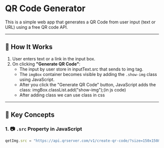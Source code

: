# QR Code Generator

This is a simple web app that generates a QR Code from user input (text or URL) using a free QR code API.

---

## 🧠 How It Works

1. User enters text or a link in the input box.
2. On clicking **"Generate QR Code"**:
   - The input by user store in inputText.src that sends to img tag.
   - The `imgBox` container becomes visible by adding the `.show-img` class using JavaScript.
   - After you click the "Generate QR Code" button, JavaScript adds the class: imgBox.classList.add("show-img");(in js code)
   - After adding class we can use class in css


---

## 📌 Key Concepts

### 1. 📷 `.src` Property in JavaScript

```js
qetImg.src = "https://api.qrserver.com/v1/create-qr-code/?size=150x150&data=" + inputText.value;
